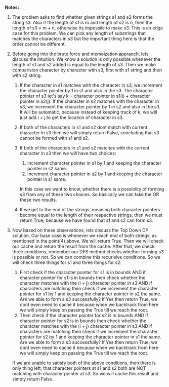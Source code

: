 **Notes:**

1. The problem asks to find whether given strings s1 and s2 forms the string s3. Also if the length of s1 is m and length of s2 is n, then the length of s3 = m + n, otherwise its impossile to make s3. This is an edge case for this problem. We can pick any length of substrings that matches the characters in s3 but the important thing here is that the order cannot be different.
2. Before going into the brute force and memoization appraoch, lets discuss the intuition. We know a solution is only possible whenever the length of s1 and s2 added is equal to the length of s3. Then we make comparision character by character with s3, first with s1 string and then with s2 string.

   1. If the character in s1 matches with the character in s3, we increment the character pointer by 1 in s1 and also in the s3. The character pointer of s3 let's say k = character pointer in s1(i) + character pointer in s2(j). If the character in s2 matches with the character in s3, we increment the character pointer by 1 in s2 and also in the s3. It will be automatic, because instead of keeping track of k, we will just add i + j to get the location of character in s3.
   2. If both of the characters in s1 and s2 dont match with current character in s3 then we will simply return False, concluding that s3 cannot be formed with s1 and s2.
   3. If both of the characters in s1 and s2 matches with the current character in s3 then we will have two choices:

      1. Increment character pointer in s1 by 1 and keeping the character pointer in s2 same.
      2. Increment character pointer in s2 by 1 and keeping the character pointer in s1 same.

      In this case we want to know, whether there is a possiblity of forming s3 from any of these two choices. So basically we can take the OR these two results.
   4. If we get to the end of the strings, meaning both character pointers become equal to the length of their respective strings, then we must return True, because we have found that s1 and s2 can form s3.
3. Now based on these observations, lets discuss the Top Down DP solution. Our base case is whenever we reach end of both strings, as mentioned in the point(4) above. We will return True. Then we will check our cache and return the result from the cache. After that, we check three conditions, remember our DFS method checks whether forming s3 is possible or not. So we can combine this recurisive conditions. So we will check three things for s1 and three things for s2.

   1. First check if the character pointer for s1 is in bounds AND if character pointer for s1 is in bounds then check whether the character matches with the (i + j) character pointer in s3 AND if characters are matching then check if we increment the character pointer for s1 by 1 and keeping the character pointer in s2 the same. Are we able to form a s3 successfully? If Yes then return True, we dont even need to cache it because when we backtrack from here we will simply keep on passing the True till we reach the root.
   2. Then check if the character pointer for s2 is in bounds AND if character pointer for s2 is in bounds then check whether the character matches with the (i + j) character pointer in s3 AND if characters are matching then check if we increment the character pointer for s2 by 1 and keeping the character pointer in s1 the same. Are we able to form a s3 successfully? If Yes then return True, we dont even need to cache it because when we backtrack from here we will simply keep on passing the True till we reach the root.

   If we are unable to satisfy both of the above conditions, then there is only thing left, that character pointers at s1 and s2 both are NOT matching with character pointer at s3. So we will cache this result and simply return False.
